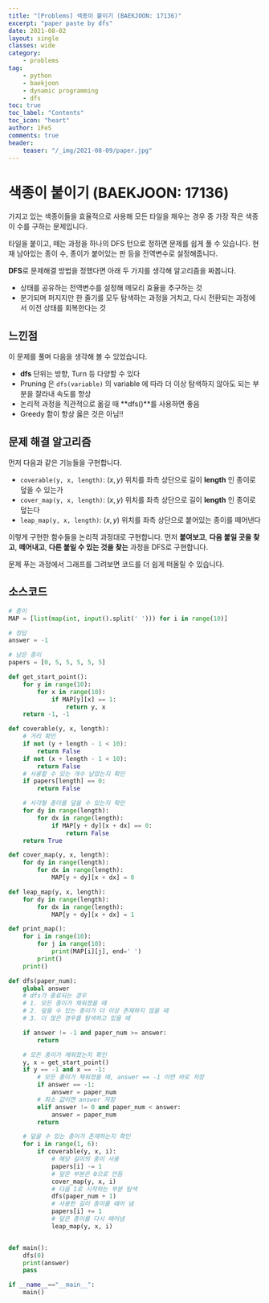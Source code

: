 ```yaml
---
title: "[Problems] 색종이 붙이기 (BAEKJOON: 17136)"
excerpt: "paper paste by dfs"
date: 2021-08-02
layout: single
classes: wide
category:
    - problems
tag:
    - python
    - baekjoon
    - dynamic programming
    - dfs 
toc: true
toc_label: "Contents"
toc_icon: "heart"
author: 1FeS
comments: true
header:
    teaser: "/_img/2021-08-09/paper.jpg"
---
```


# 색종이 붙이기 (BAEKJOON: 17136)

가지고 있는 색종이들을 효율적으로 사용해 모든 타일을 채우는 경우 중 가장 작은 색종이 수를 구하는 문제입니다.

타일을 붙이고, 떼는 과정을 하나의 DFS 턴으로 정하면 문제를 쉽게 풀 수 있습니다. 현재 남아있는 종이 수, 종이가 붙어있는 판 등을 전역변수로 설정해줍니다.

**DFS**로 문제해결 방법을 정했다면 아래 두 가지를 생각해 알고리즘을 짜봅니다.

- 상태를 공유하는 전역변수를 설정해 메모리 효율을 추구하는 것
- 분기되며 퍼지지만 한 줄기를 모두 탐색하는 과정을 거치고, 다시 전환되는 과정에서 이전 상태를 회복한다는 것

## 느낀점

이 문제를 풀며 다음을 생각해 볼 수 있었습니다.


- **dfs** 단위는 방향, Turn 등 다양할 수 있다
- Pruning 은 `dfs(variable)` 의 variable 에 따라 더 이상 탐색하지 않아도 되는 부분을 잘라내 속도를 향상
- 논리적 과정을 직관적으로 옮길 때 **dfs()**를 사용하면 좋음
- Greedy 함이 항상 옳은 것은 아님!!

## 문제 해결 알고리즘

먼저 다음과 같은 기능들을 구현합니다.

- `coverable(y, x, length)`: $(x, y)$ 위치를 좌측 상단으로 길이 **length** 인 종이로 덮을 수 있는가
- `cover_map(y, x, length)`:  $(x, y)$ 위치를 좌측 상단으로 길이 **length** 인 종이로 덮는다
- `leap_map(y, x, length)`: $(x, y)$ 위치를 좌측 상단으로 붙어있는 종이를 떼어낸다

이렇게 구현한 함수들을 논리적 과정대로 구현합니다. 먼저 **붙여보고**, **다음 붙일 곳을 찾고**, **떼어내고**, **다른 붙일 수 있는 것을 찾는** 과정을 DFS로 구현합니다.

문제 푸는 과정에서 그래프를 그려보면 코드를 더 쉽게 떠올릴 수 있습니다.

## 소스코드

```python
# 종이
MAP = [list(map(int, input().split(' '))) for i in range(10)]

# 정답
answer = -1

# 남은 종이
papers = [0, 5, 5, 5, 5, 5]

def get_start_point():
    for y in range(10):
        for x in range(10):
            if MAP[y][x] == 1:
                return y, x
    return -1, -1

def coverable(y, x, length):
    # 거리 확인
    if not (y + length - 1 < 10):
        return False
    if not (x + length - 1 < 10):
        return False
    # 사용할 수 있는 개수 남았는지 확인
    if papers[length] == 0:
        return False

    # 사각형 종이를 덮을 수 있는지 확인
    for dy in range(length):
        for dx in range(length):
            if MAP[y + dy][x + dx] == 0:
                return False
    return True

def cover_map(y, x, length):
    for dy in range(length):
        for dx in range(length):
            MAP[y + dy][x + dx] = 0

def leap_map(y, x, length):
    for dy in range(length):
        for dx in range(length):
            MAP[y + dy][x + dx] = 1

def print_map():
    for i in range(10):
        for j in range(10):
            print(MAP[i][j], end=' ')
        print()
    print()

def dfs(paper_num):
    global answer
    # dfs가 종료되는 경우
    # 1. 모든 종이가 채워졌을 때
    # 2. 덮을 수 있는 종이가 더 이상 존재하지 않을 때
    # 3. 더 많은 경우를 탐색하고 있을 때

    if answer != -1 and paper_num >= answer:
        return

    # 모든 종이가 채워졌는지 확인
    y, x = get_start_point()
    if y == -1 and x == -1:
        # 모든 종이가 채워졌을 때, answer == -1 이면 바로 저장
        if answer == -1:
            answer = paper_num
        # 최소 값이면 answer 저장
        elif answer != 0 and paper_num < answer:
            answer = paper_num
        return

    # 덮을 수 있는 종이가 존재하는지 확인
    for i in range(1, 6):
        if coverable(y, x, i):
            # 해당 길이의 종이 사용
            papers[i] -= 1
            # 덮은 부분은 0으로 만듬
            cover_map(y, x, i)
            # 다음 1로 시작하는 부분 탐색
            dfs(paper_num + 1)
            # 사용한 길이 종이를 떼어 냄
            papers[i] += 1
            # 덮은 종이를 다시 떼어냄
            leap_map(y, x, i)


def main():
    dfs(0)
    print(answer)
    pass

if __name__=="__main__":
    main()
```
